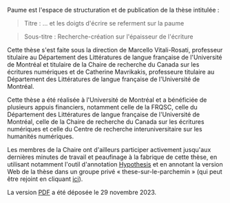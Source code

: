 
Paume est l'espace de structuration et de publication de la thèse intitulée :

> Titre : ... et les doigts d'écrire se referment sur la paume

> Sous-titre : Recherche-création sur l'épaisseur de l'écriture

Cette thèse s'est faite sous la direction de Marcello Vitali-Rosati, professeur titulaire au Département des Littératures de langue française de l'Université de Montréal et titulaire de la Chaire de recherche du Canada sur les écritures numériques et de Catherine Mavrikakis, professeure titulaire au Département des Littératures de langue française de l'Université de Montréal.

Cette thèse a été réalisée à l'Université de Montréal et a bénéficiée de plusieurs appuis financiers, notamment celle de la FRQSC, celle du Département des Littératures de langue française de l'Université de Montréal, celle de la Chaire de recherche du Canada sur les écritures numériques et celle du Centre de recherche interuniversitaire sur les humanités numériques. 


Les membres de la Chaire ont d'ailleurs participer activement jusqu'aux dernières minutes de travail et peaufinage à la fabrique de cette thèse, en utilisant notamment l'outil d'annotation [Hypothesis](https://web.hypothes.is/) et en annotant la version Web de la thèse dans un groupe privé « these-sur-le-parchemin » (qui peut être rejoint en cliquant [ici](https://hypothes.is/groups/W2jobyK5/these-sur-le-parchemin)).

La version [PDF](/document/TheseMellet.pdf) a été déposée le 29 novembre 2023. 

